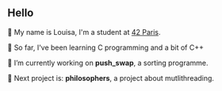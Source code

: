 ## Hello  

👋 My name is Louisa, I'm a student at [42 Paris](https://www.42.fr/). 

🦑 So far, I've been learning C programming and a bit of C++

🌱 I’m currently working on **push_swap**, a sorting programme.

🔭 Next project is: **philosophers**, a project about mutlithreading.


